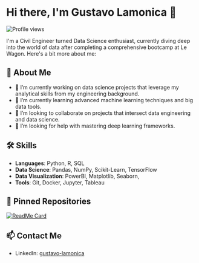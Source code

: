 # Hi there, I'm Gustavo Lamonica 👋

![Profile views](https://komarev.com/ghpvc/?username=yourusername&color=brightgreen)

I'm a Civil Engineer turned Data Science enthusiast, currently diving deep into the world of data after completing a comprehensive bootcamp at Le Wagon. Here's a bit more about me:

## 🚀 About Me

- 🔭 I’m currently working on data science projects that leverage my analytical skills from my engineering background.
- 🌱 I’m currently learning advanced machine learning techniques and big data tools.
- 👯 I’m looking to collaborate on projects that intersect data engineering and data science.
- 🤔 I’m looking for help with mastering deep learning frameworks.

## 🛠 Skills

- **Languages**: Python, R, SQL
- **Data Science**: Pandas, NumPy, Scikit-Learn, TensorFlow
- **Data Visualization**: PowerBI, Matplotlib, Seaborn, 
- **Tools**: Git, Docker, Jupyter, Tableau


## 📌 Pinned Repositories

[![ReadMe Card](https://github-readme-stats.vercel.app/api/pin/?username=Glamonica123&repo=ET_Predictor&show_owner=true)](https://github.com/Glamonica123/ET_Predictor)

## 📫 Contact Me

- LinkedIn: [gustavo-lamonica](https://linkedin.com/in/gustavo-lamonica)


